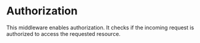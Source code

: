 # Authorization

This middleware enables authorization. It checks if the incoming request is authorized to access the requested resource.
